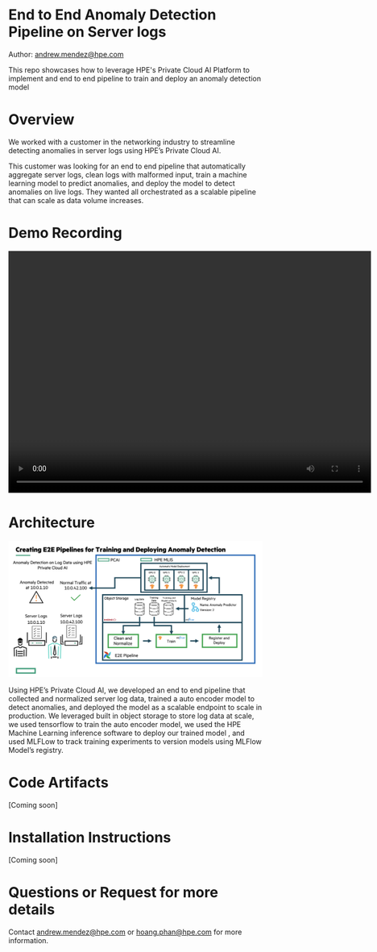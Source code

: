 # End to End Anomaly Detection Pipeline on Server logs

Author: andrew.mendez@hpe.com

This repo showcases how to leverage HPE's Private Cloud AI Platform to implement and end to end pipeline to train and deploy an anomaly detection model

# Overview 

We worked with a customer in the networking industry to streamline detecting anomalies in server logs using HPE’s Private Cloud AI. 

This customer was looking for an end to end pipeline that automatically aggregate server logs, clean logs with malformed input, train a machine learning model to predict anomalies, and deploy the model to detect anomalies on live logs. They wanted all orchestrated as a scalable pipeline that can scale as data volume increases.

# Demo Recording

<video width="720" height="480" controls>
  <source src="static/final_juniper_compressed.mp4" type="video/mp4">
</video>

# Architecture

![alt text](static/anomaly_detection.png)

Using HPE’s Private Cloud AI, we developed an end to end pipeline that collected and normalized server log data, trained a auto encoder model to detect anomalies, and deployed the model as a scalable endpoint to scale in production. We leveraged built in object storage to store log data at scale, we used tensorflow to train the auto encoder model,  we used the HPE Machine Learning inference software to deploy our trained model , and used MLFLow to track training experiments to version models using MLFlow Model’s registry.

# Code Artifacts
[Coming soon]

# Installation Instructions
[Coming soon]

# Questions or Request for more details

Contact andrew.mendez@hpe.com or hoang.phan@hpe.com for more information.
